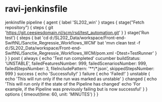 # ravi-jenkinsfile
jenkinsfile
pipeline {
    agent {
        label 'SL202_win' 
    }
    stages {
        stage("Fetch repository") {
            steps {
                    git 'https://git.ceesiesdomain.nl/scm/rsd/test_automation.git'
                }
            }
        stage('Run test') {
            steps {
                bat 'cd d:/SL202_Data/workspace/Front-end-SwiftNL/Sanctie_Regressie_Workflows_WCM' 
                bat 'mvn clean test -f d:/SL202_Data/workspace/Front-end-SwiftNL/Sanctie_Regressie_Workflows_WCM/pom.xml -Dtest=TestRunner'
            }
        }
    }
    post {
        always {
            echo 'Test run completed'
            cucumber buildStatus: 'UNSTABLE', failedFeaturesNumber: 999, failedScenariosNumber: 999, failedStepsNumber: 3, fileIncludePattern: '**/*.json', skippedStepsNumber: 999
        }
        success {
            echo 'Successfully!'
        }
        failure {
            echo 'Failed!'
        }
        unstable {
            echo 'This will run only if the run was marked as unstable'
        }
        changed {
            echo 'This will run only if the state of the Pipeline has changed'
            echo 'For example, if the Pipeline was previously failing but is now successful'
        }
    }
    options {
        timeout(time: 60, unit: 'MINUTES')
    }
}

